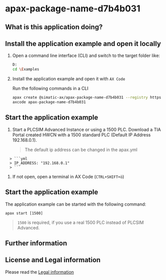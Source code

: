 # apax-package-name-d7b4b031

## What is this application doing?

## Install the application example and open it locally

1. Open a command line interface (CLI) and switch to the target folder like:

      ```sh
      D:
      cd \Examples
      ```

1. Install the application example and open it with `AX Code`

      Run the following commands in a CLI

      ```sh
      apax create @simatic-ax/apax-package-name-d7b4b031 --registry https://npm.pkg.github.com apax-package-name-d7b4b031
      axcode apax-package-name-d7b4b031
      ```

## Start the application example

1. Start a PLCSIM Advanced Instance or using a 1500 PLC. Download a TIA Portal created HWCN with a 1500 standard PLC (Default IP Address 192.168.0.1).

      > The default ip address can be changed in the apax.yml
>
      > ```yml
      > IP_ADDRESS: "192.168.0.1"
      > ```

1. If not open, open a terminal in AX Code (`CTRL+SHIFT+ö`)

## Start the application example

  The application example can be started with the following command:

   ```cli
   apax start [1500]
   ```

   > `1500` is required, if you use a real 1500 PLC instead of PLCSIM Advanced.

## Further information

## License and Legal information

Please read the [Legal information](LICENSE.md)
